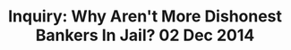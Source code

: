 ---
categories: [podcasts]
provider_display: "The Inquiry"
title: "Inquiry: Why Aren't More Dishonest Bankers In Jail? 02 Dec 2014"
provider_name: "The Inquiry"
source: http://pca.st/HFZc
provider_url: http://www.bbc.co.uk/programmes/p029399x
raw_source: http://downloads.bbc.co.uk/podcasts/worldservice/inquiry/inquiry_20141202-1335a.mp3
published: 2014-12-02T00:00:00
thumbnail: http://www.bbc.co.uk/podcasts/assets/artwork/inquiry.jpg
---